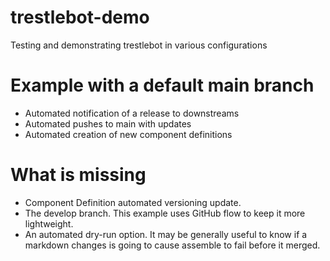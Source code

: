 # trestlebot-demo
Testing and demonstrating trestlebot in various configurations



# Example with a default main branch

- Automated notification of a release to downstreams
- Automated pushes to main with updates
- Automated creation of new component definitions


# What is missing

- Component Definition automated versioning update.
- The develop branch. This example uses GitHub flow to keep it more lightweight.
- An automated dry-run option. It may be generally useful to know if a markdown changes is going to cause assemble to fail before it merged.
